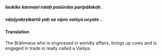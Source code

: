 ##### laukike karmaṇi rataḥ paśūnāṃ paripālakaḥ .
##### vāṇijyakṛṣikartā yaḥ sa vipro vaiśya ucyate ..

#### Translation

The Brāhmaṇa who is engrossed in worldly affairs, brings up cows and is engaged in trade is really called a Vaiśya.